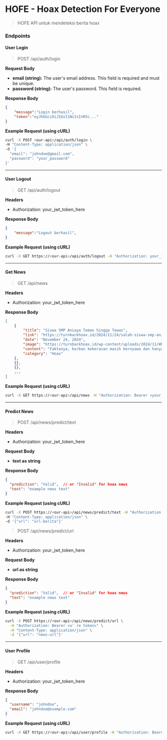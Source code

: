 # HOFE - Hoax Detection For Everyone

> HOFE API untuk mendeteksi berita hoax

### Endpoints

#### User Login

> POST /api/auth/login

**Request Body**

* **email (string):** The user's email address. This field is required and must be unique.
* **password (string):** The user's password. This field is required.

**Response Body**

```json
{
	"message":"Login berhasil",
	"token":"eyJhbGciOiJIUzI1NiIsInR5c..."
}
```

**Example Request (using cURL)**

```bash
curl -X POST <our-api>/api/auth/login \
-H "Content-Type: application/json" \
-d '{
  "email": "johndoe@gmail.com",
  "password": "your_password"
}'
```

---

#### User Logout

> GET /api/auth/logout

**Headers**

* Authorization: your_jwt_token_here

**Response Body**

```json
{
	"message":"Logout berhasil",
}
```

**Example Request (using cURL)**

```bash
curl -X GET https://<our-api>/api/auth/logout -H "Authorization: your_jwt_token_here"
```

---

#### Get News

> GET /api/news

**Headers**

* Authorization: your_jwt_token_here

**Response Body**

```json
[
	{
		"title": "Siswa SMP Aniaya Teman hingga Tewas",
		"link": "https://turnbackhoax.id/2024/11/24/salah-siswa-smp-aniaya-teman-hingga-tewas/",
		"date": "November 24, 2024",
		"image": "https://turnbackhoax.id/wp-content/uploads/2024/11/WhatsApp-Image-2024-11-24-at-17.43.57-326x245.jpeg",
		"content": "Faktanya, korban kekerasan masih bernyawa dan hanya pingsan saat kejadian.", 
		"category": "Hoax"
	},
	{},
	{},
	...
]
```

**Example Request (using cURL)**

```bash
curl -X GET https://<our-api>/api/news -H "Authorization: Bearer <your_access_token>"
```

---

#### Predict News

> POST /api/news/predict/text

**Headers**

* Authorization: your_jwt_token_here

**Request Body**

* **text as string**

**Response Body**

```json
{
  "prediction": "Valid",  // or "Invalid" for hoax news
  "text": "example news text"
}
```

**Example Request (using cURL)**

```bash
curl -X POST https://<our-api>/api/news/predict/text -H "Authorization: Bearer <u' re token>" \ 
-H "Content-Type: application/json" \
-d '{"url": "url-berita"}'
```

> POST /api/news/predict/url

**Headers**

* Authorization: your_jwt_token_here

**Request Body**

* **url as string**

**Response Body**

```json
{
  "prediction": "Valid",  // or "Invalid" for hoax news
  "text": "example news text"
}
```

**Example Request (using cURL)**

```bash
curl -X POST https://<our-api>/api/news/predict/url \
  -H "Authorization: Bearer <u' re token>" \
  -H "Content-Type: application/json" \
  -d '{"url": "news-url"}'
```

---

#### User Profile

> GET /api/user/profile

**Headers**

* Authorization: your_jwt_token_here

**Response Body**

```json
{
  "username": "johndoe",
  "email": "johndoe@example.com"
}
```

**Example Request (using cURL)**

```bash
curl -X GET https://<our-api>/api/user/profile -H "Authorization: Bearer <your_access_token>"
```
